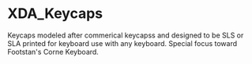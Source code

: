 # XDA_Keycaps
Keycaps modeled after commerical keycapss and designed to be SLS or SLA printed for keyboard use with any keyboard. Special focus toward Footstan's Corne Keyboard. 
